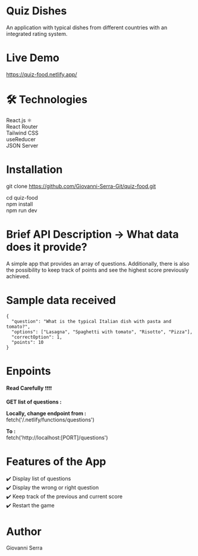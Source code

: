 # Quiz Dishes
An application with typical dishes from different countries with an integrated rating system.

# Live Demo
https://quiz-food.netlify.app/

# 🛠 Technologies

React.js ⚛️  
React Router  
Tailwind CSS  
useReducer  
JSON Server  

# Installation

git clone https://github.com/Giovanni-Serra-Git/quiz-food.git

cd quiz-food  
npm install  
npm run dev  

# Brief API Description → What data does it provide?

A simple app that provides an array of questions.
Additionally, there is also the possibility to keep track of points and see the highest score previously achieved.

# Sample data received

    {
      "question": "What is the typical Italian dish with pasta and tomato?",
      "options": ["Lasagna", "Spaghetti with tomato", "Risotto", "Pizza"],
      "correctOption": 1,
      "points": 10
    }  




# Enpoints

**Read Carefully** ❗❗❗❗  

**GET list of questions :**

**Locally, change endpoint from :**  
fetch('/.netlify/functions/questions')  

**To :**  
fetch('http://localhost:[PORT]/questions')

# Features of the App

✔️ Display list of questions  
✔️ Display the wrong or right question  
✔️ Keep track of the previous and current score  
✔️ Restart the game  

# Author 

Giovanni Serra
    





